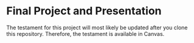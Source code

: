 # Final Project and Presentation

The testament for this project will most likely be updated after you clone this repository. Therefore, the testament is available in Canvas.

